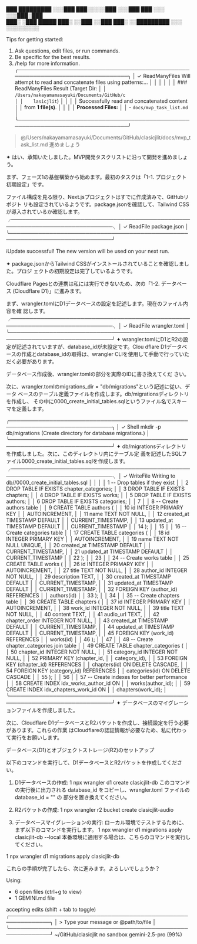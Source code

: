 
 ███         █████████ 
░░░███      ███░░░░░███
  ░░░███   ███     ░░░ 
    ░░░███░███         
     ███░ ░███    █████
   ███░   ░░███  ░░███ 
 ███░      ░░█████████ 
░░░         ░░░░░░░░░  

Tips for getting started:
1. Ask questions, edit files, or run commands.
2. Be specific for the best results.
3. /help for more information.
 ╭──────────────────────────────────────────────────────────────────────────────╮
 │ ✓  ReadManyFiles Will attempt to read and concatenate files using patterns:… │
 │                                                                              │
 │                                                                              │
 │    ### ReadManyFiles Result (Target Dir:                                     │
 │    `/Users/nakayamamasayuki/Documents/GitHub/c                               │
 │    lasicjlit`)                                                               │
 │                                                                              │
 │    Successfully read and concatenated content                                │
 │    from **1 file(s)**.                                                       │
 │                                                                              │
 │    **Processed Files:**                                                      │
 │    - `docs/mvp_task_list.md`                                                 │
 ╰──────────────────────────────────────────────────────────────────────────────╯

> @/Users/nakayamamasayuki/Documents/GitHub/clasicjlit/docs/mvp_task_list.md 
  進めましょう

✦ はい、承知いたしました。MVP開発タスクリストに沿って開発を進めましょう。

  まず、フェーズ1の基盤構築から始めます。最初のタスクは「1-1.
  プロジェクト初期設定」です。

  ファイル構成を見る限り、Next.jsプロジェクトはすでに作成済みで、GitHubリポジト
  リも設定されているようです。package.jsonを確認して、Tailwind
  CSSが導入されているか確認します。
 ╭──────────────────────────────────────────────────────────────────────────────╮
 │ ✓  ReadFile package.json                                                     │
 ╰──────────────────────────────────────────────────────────────────────────────╯

ℹUpdate successful! The new version will be used on your next run.
 
✦ package.jsonからTailwind CSSがインストールされていることを確認しました。プロジ
  ェクトの初期設定は完了しているようです。

  Cloudflare Pagesとの連携は私には実行できないため、次の「1-2. データベース
  (Cloudflare D1)」に進みます。

  まず、wrangler.tomlにD1データベースの設定を記述します。現在のファイル内容を確
  認します。
 ╭──────────────────────────────────────────────────────────────────────────────╮
 │ ✓  ReadFile wrangler.toml                                                    │
 ╰──────────────────────────────────────────────────────────────────────────────╯
✦ wrangler.tomlにD1とR2の設定が記述されていますが、database_idが未設定です。Clou
  dflare D1データベースの作成とdatabase_idの取得は、wrangler
  CLIを使用して手動で行っていただく必要があります。

  データベース作成後、wrangler.tomlの<placeholder>部分を実際のIDに書き換えてくだ
  さい。

  次に、wrangler.tomlのmigrations_dir = "db/migrations"という記述に従い、データ
  ベースのテーブル定義ファイルを作成します。db/migrationsディレクトリを作成し、
  その中に0000_create_initial_tables.sqlというファイル名でスキーマを定義します。

 ╭──────────────────────────────────────────────────────────────────────────────╮
 │ ✓  Shell mkdir -p db/migrations (Create directory for database migrations.)  │
 ╰──────────────────────────────────────────────────────────────────────────────╯
✦ db/migrationsディレクトリを作成しました。次に、このディレクトリ内にテーブル定
  義を記述したSQLファイル0000_create_initial_tables.sqlを作成します。
 ╭──────────────────────────────────────────────────────────────────────────────╮
 │ ✓  WriteFile Writing to db//0000_create_initial_tables.sql                   │
 │                                                                              │
 │     1 -- Drop tables if they exist                                           │
 │     2 DROP TABLE IF EXISTS chapter_categories;                               │
 │     3 DROP TABLE IF EXISTS chapters;                                         │
 │     4 DROP TABLE IF EXISTS works;                                            │
 │     5 DROP TABLE IF EXISTS authors;                                          │
 │     6 DROP TABLE IF EXISTS categories;                                       │
 │     7                                                                        │
 │     8 -- Create authors table                                                │
 │     9 CREATE TABLE authors (                                                 │
 │    10     id INTEGER PRIMARY KEY                                             │
 │       AUTOINCREMENT,                                                         │
 │    11     name TEXT NOT NULL,                                                │
 │    12     created_at TIMESTAMP DEFAULT                                       │
 │       CURRENT_TIMESTAMP,                                                     │
 │    13     updated_at TIMESTAMP DEFAULT                                       │
 │       CURRENT_TIMESTAMP                                                      │
 │    14 );                                                                     │
 │    15                                                                        │
 │    16 -- Create categories table                                             │
 │    17 CREATE TABLE categories (                                              │
 │    18     id INTEGER PRIMARY KEY                                             │
 │       AUTOINCREMENT,                                                         │
 │    19     name TEXT NOT NULL UNIQUE,                                         │
 │    20     created_at TIMESTAMP DEFAULT                                       │
 │       CURRENT_TIMESTAMP,                                                     │
 │    21     updated_at TIMESTAMP DEFAULT                                       │
 │       CURRENT_TIMESTAMP                                                      │
 │    22 );                                                                     │
 │    23                                                                        │
 │    24 -- Create works table                                                  │
 │    25 CREATE TABLE works (                                                   │
 │    26     id INTEGER PRIMARY KEY                                             │
 │       AUTOINCREMENT,                                                         │
 │    27     title TEXT NOT NULL,                                               │
 │    28     author_id INTEGER NOT NULL,                                        │
 │    29     description TEXT,                                                  │
 │    30     created_at TIMESTAMP DEFAULT                                       │
 │       CURRENT_TIMESTAMP,                                                     │
 │    31     updated_at TIMESTAMP DEFAULT                                       │
 │       CURRENT_TIMESTAMP,                                                     │
 │    32     FOREIGN KEY (author_id) REFERENCES                                 │
 │       authors(id)                                                            │
 │    33 );                                                                     │
 │    34                                                                        │
 │    35 -- Create chapters table                                               │
 │    36 CREATE TABLE chapters (                                                │
 │    37     id INTEGER PRIMARY KEY                                             │
 │       AUTOINCREMENT,                                                         │
 │    38     work_id INTEGER NOT NULL,                                          │
 │    39     title TEXT NOT NULL,                                               │
 │    40     content TEXT,                                                      │
 │    41     audio_url TEXT,                                                    │
 │    42     chapter_order INTEGER NOT NULL,                                    │
 │    43     created_at TIMESTAMP DEFAULT                                       │
 │       CURRENT_TIMESTAMP,                                                     │
 │    44     updated_at TIMESTAMP DEFAULT                                       │
 │       CURRENT_TIMESTAMP,                                                     │
 │    45     FOREIGN KEY (work_id) REFERENCES                                   │
 │       works(id)                                                              │
 │    46 );                                                                     │
 │    47                                                                        │
 │    48 -- Create chapter_categories join table                                │
 │    49 CREATE TABLE chapter_categories (                                      │
 │    50     chapter_id INTEGER NOT NULL,                                       │
 │    51     category_id INTEGER NOT NULL,                                      │
 │    52     PRIMARY KEY (chapter_id,                                           │
 │       category_id),                                                          │
 │    53     FOREIGN KEY (chapter_id) REFERENCES                                │
 │       chapters(id) ON DELETE CASCADE,                                        │
 │    54     FOREIGN KEY (category_id) REFERENCES                               │
 │       categories(id) ON DELETE CASCADE                                       │
 │    55 );                                                                     │
 │    56                                                                        │
 │    57 -- Create indexes for better performance                               │
 │    58 CREATE INDEX idx_works_author_id ON                                    │
 │       works(author_id);                                                      │
 │    59 CREATE INDEX idx_chapters_work_id ON                                   │
 │       chapters(work_id);                                                     │
 ╰──────────────────────────────────────────────────────────────────────────────╯
✦ データベースのマイグレーションファイルを作成しました。

  次に、Cloudflare
  D1データベースとR2バケットを作成し、接続設定を行う必要があります。これらの作業
  はCloudflareの認証情報が必要なため、私に代わって実行をお願いします。

  データベース(D1)とオブジェクトストレージ(R2)のセットアップ

  以下のコマンドを実行して、D1データベースとR2バケットを作成してください。

   1. D1データベースの作成:
   1     npx wrangler d1 create clasicjlit-db
      このコマンドの実行後に出力される database_id をコピーし、wrangler.toml
  ファイルの database_id = "<placeholder>" の <placeholder>
  部分を置き換えてください。

   2. R2バケットの作成:
   1     npx wrangler r2 bucket create
     clasicjlit-audio

   3. データベースマイグレーションの実行:
      ローカル環境でテストするために、まず以下のコマンドを実行します。
   1     npx wrangler d1 migrations apply
     clasicjlit-db --local
      本番環境に適用する場合は、こちらのコマンドを実行してください。

   1     npx wrangler d1 migrations apply
     clasicjlit-db

  これらの手順が完了したら、次に進みます。よろしいでしょうか？






Using:
  - 6 open files (ctrl+g to view)
  - 1 GEMINI.md file

accepting edits (shift + tab to toggle)
╭─────────────────────────────────────────────────────────────╮
│ >   Type your message or @path/to/file                      │
╰─────────────────────────────────────────────────────────────╯
~/GitHub/clasicjlit     no sandbox       gemini-2.5-pro (99%)
